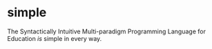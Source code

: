 # simple
The Syntactically Intuitive Multi-paradigm Programming Language for Education _is_ simple in every way.
